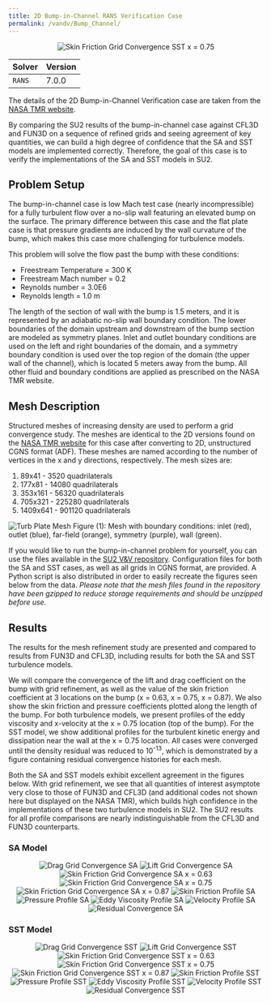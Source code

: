 ```yaml
---
title: 2D Bump-in-Channel RANS Verification Case
permalink: /vandv/Bump_Channel/
---
```


<p align="center">
<img src="/vandv_files/Bump_Channel/images/bump_cf_0p75_gridconv_sst.png" alt="Skin Friction Grid Convergence SST x = 0.75" />
</p>

| Solver | Version |
| --- | --- |
| `RANS` | 7.0.0 |

The details of the 2D Bump-in-Channel Verification case are taken from the [NASA TMR website](https://turbmodels.larc.nasa.gov/bump.html). 

By comparing the SU2 results of the bump-in-channel case against CFL3D and FUN3D on a sequence of refined grids and seeing agreement of key quantities, we can build a high degree of confidence that the SA and SST models are implemented correctly. Therefore, the goal of this case is to verify the implementations of the SA and SST models in SU2.

## Problem Setup

The bump-in-channel case is low Mach test case (nearly incompressible) for a fully turbulent flow over a no-slip wall featuring an elevated bump on the surface. The primary difference between this case and the flat plate case is that pressure gradients are induced by the wall curvature of the bump, which makes this case more challenging for turbulence models.

This problem will solve the flow past the bump with these conditions:
- Freestream Temperature = 300 K
- Freestream Mach number = 0.2
- Reynolds number = 3.0E6
- Reynolds length = 1.0 m

The length of the section of wall with the bump is 1.5 meters, and it is represented by an adiabatic no-slip wall boundary condition. The lower boundaries of the domain upstream and downstream of the bump section are modeled as symmetry planes. Inlet and outlet boundary conditions are used on the left and right boundaries of the domain, and a symmetry boundary condition is used over the top region of the domain (the upper wall of the channel), which is located 5 meters away from the bump. All other fluid and boundary conditions are applied as prescribed on the NASA TMR website.

## Mesh Description

Structured meshes of increasing density are used to perform a grid convergence study. The meshes are identical to the 2D versions found on the [NASA TMR website](https://turbmodels.larc.nasa.gov/bump_grids.html) for this case after converting to 2D, unstructured CGNS format (ADF). These meshes are named according to the number of vertices in the x and y directions, respectively. The mesh sizes are: 

1. 89x41  - 3520 quadrilaterals
2. 177x81  - 14080 quadrilaterals
3. 353x161 - 56320 quadrilaterals
4. 705x321 - 225280 quadrilaterals
5. 1409x641 - 901120 quadrilaterals

![Turb Plate Mesh](/vandv_files/Bump_Channel/images/turb_plate_mesh_bcs.png)
Figure (1): Mesh with boundary conditions: inlet (red), outlet (blue), far-field (orange), symmetry (purple), wall (green).

If you would like to run the bump-in-channel problem for yourself, you can use the files available in the [SU2 V&V repository](https://github.com/su2code/VandV/tree/master/rans/bump_in_channel_2d). Configuration files for both the SA and SST cases, as well as all grids in CGNS format, are provided. A Python script is also distributed in order to easily recreate the figures seen below from the data. *Please note that the mesh files found in the repository have been gzipped to reduce storage requirements and should be unzipped before use.*

## Results

The results for the mesh refinement study are presented and compared to results from FUN3D and CFL3D, including results for both the SA and SST turbulence models.

We will compare the convergence of the lift and drag coefficient on the bump with grid refinement, as well as the value of the skin friction coefficient at 3 locations on the bump (x = 0.63, x = 0.75, x = 0.87). We also show the skin friction and pressure coefficients plotted along the length of the bump. For both turbulence models, we present profiles of the eddy viscosity and x-velocity at the x = 0.75 location (top of the bump). For the SST model, we show additional profiles for the turbulent kinetic energy and dissipation near the wall at the x = 0.75 location. All cases were converged until the density residual was reduced to 10<sup>-13</sup>, which is demonstrated by a figure containing residual convergence histories for each mesh.

Both the SA and SST models exhibit excellent agreement in the figures below. With grid refinement, we see that all quantities of interest asymptote very close to those of FUN3D and CFL3D (and additional codes not shown here but displayed on the NASA TMR), which builds high confidence in the implementations of these two turbulence models in SU2. The SU2 results for all profile comparisons are nearly indistinguishable from the CFL3D and FUN3D counterparts.

### SA Model

<p align="center">
<img src="/vandv_files/Bump_Channel/images/bump_cd_gridconv_sa.png" alt="Drag Grid Convergence SA" />
<img src="/vandv_files/Bump_Channel/images/bump_cl_gridconv_sa.png" alt="Lift Grid Convergence SA" />
<img src="/vandv_files/Bump_Channel/images/bump_cf_0p63_gridconv_sa.png" alt="Skin Friction Grid Convergence SA x = 0.63" />
<img src="/vandv_files/Bump_Channel/images/bump_cf_0p75_gridconv_sa.png" alt="Skin Friction Grid Convergence SA x = 0.75" />
<img src="/vandv_files/Bump_Channel/images/bump_cf_0p87_gridconv_sa.png" alt="Skin Friction Grid Convergence SA x = 0.87" />
<img src="/vandv_files/Bump_Channel/images/bump_cf_profile_sa.png" alt="Skin Friction Profile SA" />
<img src="/vandv_files/Bump_Channel/images/bump_cp_profile_sa.png" alt="Pressure Profile SA" />
<img src="/vandv_files/Bump_Channel/images/bump_eddy_profile_sa.png" alt="Eddy Viscosity Profile SA" />
<img src="/vandv_files/Bump_Channel/images/bump_vel_profile_sa.png" alt="Velocity Profile SA" />
<img src="/vandv_files/Bump_Channel/images/bump_residual_convergence_sa.png" alt="Residual Convergence SA" />
</p>

### SST Model

<p align="center">
<img src="/vandv_files/Bump_Channel/images/bump_cd_gridconv_sst.png" alt="Drag Grid Convergence SST" />
<img src="/vandv_files/Bump_Channel/images/bump_cl_gridconv_sst.png" alt="Lift Grid Convergence SST" />
<img src="/vandv_files/Bump_Channel/images/bump_cf_0p63_gridconv_sst.png" alt="Skin Friction Grid Convergence SST x = 0.63" />
<img src="/vandv_files/Bump_Channel/images/bump_cf_0p75_gridconv_sst.png" alt="Skin Friction Grid Convergence SST x = 0.75" />
<img src="/vandv_files/Bump_Channel/images/bump_cf_0p87_gridconv_sst.png" alt="Skin Friction Grid Convergence SST x = 0.87" />
<img src="/vandv_files/Bump_Channel/images/bump_cf_profile_sst.png" alt="Skin Friction Profile SST" />
<img src="/vandv_files/Bump_Channel/images/bump_cp_profile_sst.png" alt="Pressure Profile SST" />
<img src="/vandv_files/Bump_Channel/images/bump_eddy_profile_sst.png" alt="Eddy Viscosity Profile SST" />
<img src="/vandv_files/Bump_Channel/images/bump_vel_profile_sst.png" alt="Velocity Profile SST" />
<img src="/vandv_files/Bump_Channel/images/bump_residual_convergence_sst.png" alt="Residual Convergence SST" />
</p>

